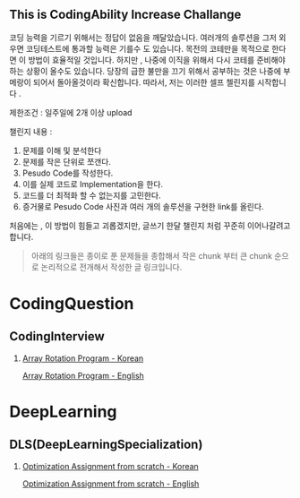 ## This is CodingAbility Increase Challange

코딩 능력을 기르기 위해서는 정답이 없음을 깨달았습니다. 
여러개의 솔루션을 그저 외우면 코딩테스트에 통과할 능력은 기를수 도 있습니다. 목전의 코테만을 목적으로 한다면 이 방법이 효율적일 것입니다. 
하지만 , 나중에 이직을 위해서 다시 코테를 준비해야 하는 상황이 올수도 있습니다. 당장의 급한 불만을 끄기 위해서 공부하는 것은 나중에 부메랑이 되어서 돌아올것이라 확신합니다. 따라서, 저는 이러한 셀프 첼린지를 시작합니다 .

제한조건 : 일주일에 2개 이상 upload

챌린지 내용 :  

1. 문제를 이해 및 분석한다
2. 문제를 작은 단위로 쪼갠다.
3. Pesudo Code를 작성한다.
4. 이를 실제 코드로 Implementation을 한다.
5. 코드를 더 최적화 할 수 없는지를 고민한다.
6. 증거물로 Pesudo Code 사진과 여러 개의 솔루션을 구현한 link를 올린다.

처음에는 , 이 방법이 힘들고 괴롭겠지만, 글쓰기 한달 챌린지 처럼 꾸준히 이어나갈려고 합니다.



> 아래의 링크들은 종이로 푼 문제들을 종합해서 작은 chunk 부터 큰 chunk 순으로 논리적으로 전개해서 작성한 글 링크입니다.

# CodingQuestion

## CodingInterview

1. [Array Rotation Program - Korean](https://woongjoonchoi.github.io/codinginterview/temp-array/)

   [Array Rotation Program - English](https://oongjoon.github.io/codinginterview/temp-array/)

# DeepLearning

## DLS(DeepLearningSpecialization)

1. [Optimization Assignment from scratch - Korean](https://woongjoonchoi.github.io/dls_c2/Optimization-scratch/)

   [Optimization Assignment from scratch - English](https://oongjoon.github.io/dls_c2/Optimization-scratch/)

